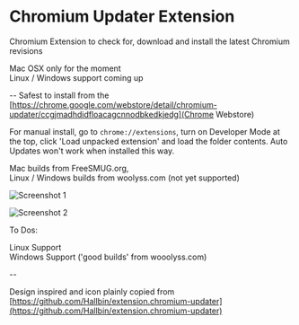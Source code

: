 Chromium Updater Extension
==========================
Chromium Extension to check for, download and install the latest Chromium revisions  

Mac OSX only for the moment  
Linux / Windows support coming up

--
Safest to install from the [https://chrome.google.com/webstore/detail/chromium-updater/ccgjmadhdidfloacagcnnodbkedkjedg](Chrome Webstore)


For manual install, go to `chrome://extensions`, turn on Developer Mode at the top, click 'Load unpacked extension' and load the folder contents. Auto Updates won't work when installed this way. 


Mac builds from FreeSMUG.org,  
Linux / Windows builds from woolyss.com (not yet supported)

![Screenshot 1](http://anony.ws/i/2015/06/02/popup.png)

![Screenshot 2](http://anony.ws/i/2015/06/02/richnote34081.png)  

To Dos:

Linux Support  
Windows Support ('good builds' from wooolyss.com)

--

  
Design inspired and icon plainly copied from [https://github.com/Hallbin/extension.chromium-updater](https://github.com/Hallbin/extension.chromium-updater)